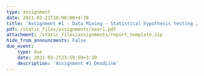 ```yaml
---
type: assignment
date: 2021-02-21T10:00:00+4:30
title: 'Assignment #1 - Data Mining - Statistical hypothesis testing , Regression Model'
pdf: /static_files/assignments/exer1.pdf
attachment: /static_files/assignments/report_template.zip
hide_from_announcments: False
due_event: 
    type: due
    date: 2021-03-2T23:59:59+3:30
    description: 'Assignment #1 DeadLine'
---
```

